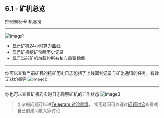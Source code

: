 [image1]:https://raw.githubusercontent.com/FxPool/FXMinerProxy/main/image/tutorial/worker-overview.png
[image2]:https://raw.githubusercontent.com/FxPool/FXMinerProxy/main/image/tutorial/worker-his-log.png
[image3]:https://raw.githubusercontent.com/FxPool/FXMinerProxy/main/image/tutorial/worker-rt-log.png
[Telegram 讨论群组]:https://t.me/FxminerChat
[问题讨论]:https://github.com/FxPool/FXMinerProxy/issues

## 6.1 - 矿机总览
控制面板-矿机总览
___
![image1]
- 显示矿机24小时算力曲线
- 显示矿机挖矿份额历史记录
- 显示当前矿机加载的所有核心重要数据
___

你可以查看当前矿机的挖矿历史日志包括了上线离线记录与矿池通讯的任务，有效无效份额等
![image2]
___


你也可以查看矿机的实时日志观察矿机的工作状态
![image3]

> 复杂的问题可以进[Telegram 讨论群组]， 常用疑问可以通过[问题讨论]查看或自己创建问题大家讨论